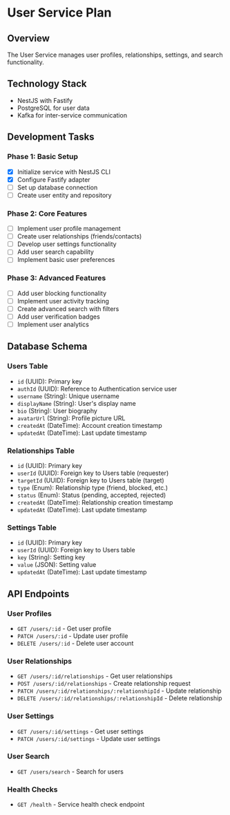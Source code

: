 # User Service Plan

## Overview
The User Service manages user profiles, relationships, settings, and search functionality.

## Technology Stack
- NestJS with Fastify
- PostgreSQL for user data
- Kafka for inter-service communication

## Development Tasks

### Phase 1: Basic Setup
- [x] Initialize service with NestJS CLI
- [x] Configure Fastify adapter
- [ ] Set up database connection
- [ ] Create user entity and repository

### Phase 2: Core Features
- [ ] Implement user profile management
- [ ] Create user relationships (friends/contacts)
- [ ] Develop user settings functionality
- [ ] Add user search capability
- [ ] Implement basic user preferences

### Phase 3: Advanced Features
- [ ] Add user blocking functionality
- [ ] Implement user activity tracking
- [ ] Create advanced search with filters
- [ ] Add user verification badges
- [ ] Implement user analytics

## Database Schema

### Users Table
- `id` (UUID): Primary key
- `authId` (UUID): Reference to Authentication service user
- `username` (String): Unique username
- `displayName` (String): User's display name
- `bio` (String): User biography
- `avatarUrl` (String): Profile picture URL
- `createdAt` (DateTime): Account creation timestamp
- `updatedAt` (DateTime): Last update timestamp

### Relationships Table
- `id` (UUID): Primary key
- `userId` (UUID): Foreign key to Users table (requester)
- `targetId` (UUID): Foreign key to Users table (target)
- `type` (Enum): Relationship type (friend, blocked, etc.)
- `status` (Enum): Status (pending, accepted, rejected)
- `createdAt` (DateTime): Relationship creation timestamp
- `updatedAt` (DateTime): Last update timestamp

### Settings Table
- `id` (UUID): Primary key
- `userId` (UUID): Foreign key to Users table
- `key` (String): Setting key
- `value` (JSON): Setting value
- `updatedAt` (DateTime): Last update timestamp

## API Endpoints

### User Profiles
- `GET /users/:id` - Get user profile
- `PATCH /users/:id` - Update user profile
- `DELETE /users/:id` - Delete user account

### User Relationships
- `GET /users/:id/relationships` - Get user relationships
- `POST /users/:id/relationships` - Create relationship request
- `PATCH /users/:id/relationships/:relationshipId` - Update relationship
- `DELETE /users/:id/relationships/:relationshipId` - Delete relationship

### User Settings
- `GET /users/:id/settings` - Get user settings
- `PATCH /users/:id/settings` - Update user settings

### User Search
- `GET /users/search` - Search for users

### Health Checks
- `GET /health` - Service health check endpoint
